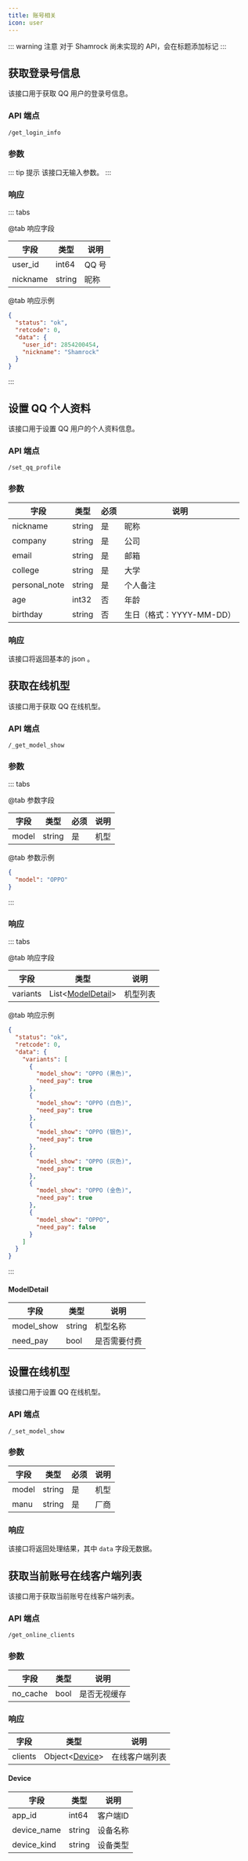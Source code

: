 ```yaml
---
title: 账号相关
icon: user
---
```


::: warning 注意
对于 Shamrock 尚未实现的 API，会在标题添加标记 <Badge text="未实现" type="danger" vertical="baseline" />
:::

## 获取登录号信息

该接口用于获取 QQ 用户的登录号信息。

### API 端点

`/get_login_info`

### 参数

::: tip 提示
该接口无输入参数。
:::

### 响应

::: tabs

@tab 响应字段

| 字段     | 类型   | 说明  |
| -------- | ------ | ----- |
| user_id  | int64  | QQ 号 |
| nickname | string | 昵称  |

@tab 响应示例

```json
{
  "status": "ok",
  "retcode": 0,
  "data": {
    "user_id": 2854200454,
    "nickname": "Shamrock"
  }
}
```

:::

## 设置 QQ 个人资料

该接口用于设置 QQ 用户的个人资料信息。

### API 端点

`/set_qq_profile`

### 参数

| 字段          | 类型   | 必须 | 说明                     |
| ------------- | ------ | ---- | ------------------------ |
| nickname      | string | 是   | 昵称                     |
| company       | string | 是   | 公司                     |
| email         | string | 是   | 邮箱                     |
| college       | string | 是   | 大学                     |
| personal_note | string | 是   | 个人备注                 |
| age           | int32  | 否   | 年龄                     |
| birthday      | string | 否   | 生日（格式：YYYY-MM-DD） |

### 响应

该接口将返回基本的 json 。

## 获取在线机型

该接口用于获取 QQ 在线机型。

### API 端点

`/_get_model_show`

### 参数

::: tabs

@tab 参数字段

| 字段  | 类型   | 必须 | 说明 |
| ----- | ------ | ---- | ---- |
| model | string | 是   | 机型 |

@tab 参数示例

```json
{
  "model": "OPPO"
}
```

:::

### 响应

::: tabs

@tab 响应字段

| 字段     | 类型                              | 说明     |
| -------- | --------------------------------- | -------- |
| variants | List<[ModelDetail](#modeldetail)> | 机型列表 |

@tab 响应示例

```json
{
  "status": "ok",
  "retcode": 0,
  "data": {
    "variants": [
      {
        "model_show": "OPPO (黑色)",
        "need_pay": true
      },
      {
        "model_show": "OPPO (白色)",
        "need_pay": true
      },
      {
        "model_show": "OPPO (银色)",
        "need_pay": true
      },
      {
        "model_show": "OPPO (灰色)",
        "need_pay": true
      },
      {
        "model_show": "OPPO (金色)",
        "need_pay": true
      },
      {
        "model_show": "OPPO",
        "need_pay": false
      }
    ]
  }
}
```

:::

#### ModelDetail

| 字段       | 类型   | 说明         |
| ---------- | ------ | ------------ |
| model_show | string | 机型名称     |
| need_pay   | bool   | 是否需要付费 |

## 设置在线机型

该接口用于设置 QQ 在线机型。

### API 端点

`/_set_model_show`

### 参数

| 字段  | 类型   | 必须 | 说明 |
| ----- | ------ | ---- | ---- |
| model | string | 是   | 机型 |
| manu  | string | 是   | 厂商 |

### 响应

该接口将返回处理结果，其中 `data` 字段无数据。

## 获取当前账号在线客户端列表 <Badge text="未实现" type="danger" />

该接口用于获取当前账号在线客户端列表。

### API 端点

`/get_online_clients`

### 参数

| 字段     | 类型 | 说明         |
| -------- | ---- | ------------ |
| no_cache | bool | 是否无视缓存 |

### 响应

| 字段    | 类型                      | 说明           |
| ------- | ------------------------- | -------------- |
| clients | Object<[Device](#device)> | 在线客户端列表 |

#### Device

| 字段        | 类型   | 说明     |
| ----------- | ------ | -------- |
| app_id      | int64  | 客户端ID |
| device_name | string | 设备名称 |
| device_kind | string | 设备类型 |
